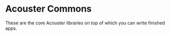 Acouster Commons
================

These are the core Acouster libraries on top of which you can write finished apps.